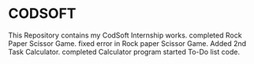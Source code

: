 # CODSOFT
This Repository contains my CodSoft Internship works.
completed Rock Paper Scissor Game.
fixed error in Rock paper Scissor Game.
Added 2nd Task Calculator.
completed Calculator program
started To-Do list code.

